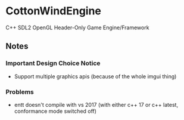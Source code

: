 # CottonWindEngine
C++ SDL2 OpenGL Header-Only Game Engine/Framework
## Notes
### Important Design Choice Notice
* Support multiple graphics apis (because of the whole imgui thing)
### Problems
* entt doesn't compile with vs 2017 (with either c++ 17 or c++ latest, conformance mode switched off)